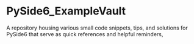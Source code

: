 # PySide6_ExampleVault
A repository housing various small code snippets, tips, and solutions for PySide6 that serve as quick references and helpful reminders,

